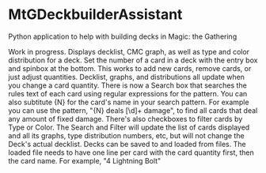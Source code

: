 # MtGDeckbuilderAssistant
Python application to help with building decks in Magic: the Gathering


Work in progress. 
Displays decklist, CMC graph, as well as type and color distribution for a deck. Set the number of a card in a deck with the entry box and spinbox at the bottom. This works to add new cards, remove cards, or just adjust quantities. Decklist, graphs, and distributions all update when you change a card quantity. 
There is now a Search box that searches the rules text of each card using regular expressions for the pattern. You can also subtitute {N} for the card's name in your search pattern. For example you can use the pattern, "{N} deals [\d]+ damage", to find all cards that deal any amount of fixed damage. 
There's also checkboxes to filter cards by Type or Color. The Search and Filter will update the list of cards displayed and all its graphs, type distribution numbers, etc, but will not change the Deck's actual decklist. 
Decks can be saved to and loaded from files. The loaded file needs to have one line per card with the card quantity first, then the card name. For example, "4 Lightning Bolt"
